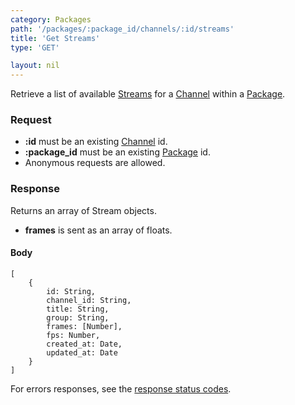 ```yaml
---
category: Packages
path: '/packages/:package_id/channels/:id/streams'
title: 'Get Streams'
type: 'GET'

layout: nil
---
```


Retrieve a list of available [Streams](#/get-stream) for a [Channel](#/get-channel) within a [Package](#/get-package).

### Request

* **:id** must be an existing [Channel](#/get-channel) id.
* **:package_id** must be an existing [Package](#/get-package) id.
* Anonymous requests are allowed.

### Response

Returns an array of Stream objects.

* **frames** is sent as an array of floats.

#### Body

    [
        {
            id: String,
            channel_id: String,
            title: String,
            group: String,
            frames: [Number],
            fps: Number,
            created_at: Date,
            updated_at: Date
        }
    ]

For errors responses, see the [response status codes](#/response-status-codes).